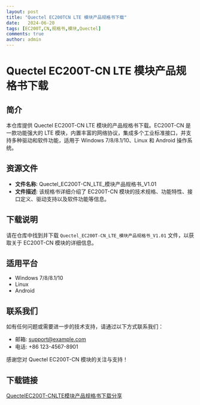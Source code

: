 ```yaml
---
layout: post
title: "Quectel EC200TCN LTE 模块产品规格书下载"
date:   2024-06-20
tags: [EC200T,CN,规格书,模块,Quectel]
comments: true
author: admin
---
```

# Quectel EC200T-CN LTE 模块产品规格书下载

## 简介

本仓库提供 Quectel EC200T-CN LTE 模块的产品规格书下载。EC200T-CN 是一款功能强大的 LTE 模块，内置丰富的网络协议，集成多个工业标准接口，并支持多种驱动和软件功能，适用于 Windows 7/8/8.1/10、Linux 和 Android 操作系统。

## 资源文件

- **文件名称**: Quectel_EC200T-CN_LTE_模块产品规格书_V1.01
- **文件描述**: 该规格书详细介绍了 EC200T-CN 模块的技术规格、功能特性、接口定义、驱动支持以及软件功能等信息。

## 下载说明

请在仓库中找到并下载 `Quectel_EC200T-CN_LTE_模块产品规格书_V1.01` 文件，以获取关于 EC200T-CN 模块的详细信息。

## 适用平台

- Windows 7/8/8.1/10
- Linux
- Android

## 联系我们

如有任何问题或需要进一步的技术支持，请通过以下方式联系我们：

- 邮箱: support@example.com
- 电话: +86 123-4567-8901

感谢您对 Quectel EC200T-CN 模块的关注与支持！

## 下载链接

[QuectelEC200T-CNLTE模块产品规格书下载分享](https://pan.quark.cn/s/9e9f86671cbb)